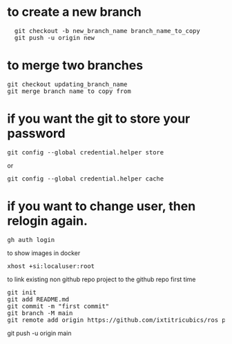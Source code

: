 # to create a new branch

<pre>
  git checkout -b new_branch_name branch_name_to_copy
  git push -u origin new
</pre>



# to merge two branches
<pre>
git checkout updating_branch_name
git merge branch_name_to_copy_from
</pre>

# if you want the git to store your password
<pre>
git config --global credential.helper store
</pre>
or
<pre>
git config --global credential.helper cache
</pre>
# if you want to change user, then relogin again.
<pre>
gh auth login
</pre>
to show images in docker
<pre>
xhost +si:localuser:root
</pre>

to link existing non github repo project to the github repo first time 
<pre>
git init
git add README.md
git commit -m "first commit"
git branch -M main
git remote add origin https://github.com/ixtitricubics/ros_packages_openstore.git
</pre>
git push -u origin main
